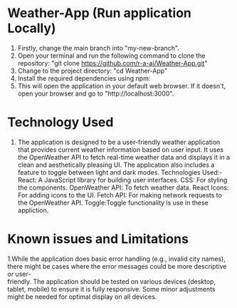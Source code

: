 # Weather-App (Run application Locally)
1. Firstly, change the main branch into "my-new-branch".
2. Open your terminal and run the following command to clone the repository: "git clone https://github.com/r-a-aj/Weather-App.git"
3. Change to the project directory: "cd Weather-App"
4. Install the required dependencies using npm:
5. This will open the application in your default web browser. If it doesn't, open your browser and go to "http://localhost:3000".
   
# Technology Used 
1. The application is designed to be a user-friendly weather application that provides current weather information based on user input.
   It uses the OpenWeather API to fetch real-time weather data and displays it in a clean and aesthetically pleasing UI.
   The application also includes a feature to toggle between light and dark modes.
   Technologies Used:-
      React: A JavaScript library for building user interfaces.
      CSS: For styling the components.
      OpenWeather API: To fetch weather data.
      React Icons: For adding icons to the UI.
      Fetch API: For making network requests to the OpenWeather API.
      Toggle:Toggle functionality is use in these appliction.
 # Known issues and Limitations
 1.While the application does basic error handling (e.g., invalid city names), there might be cases where the error messages could be more descriptive or user-      
   friendly. The application should be tested on various devices (desktop, tablet, mobile) to ensure it is fully responsive. Some minor adjustments might be needed 
   for optimal display on all devices.
 
